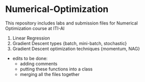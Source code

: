 # Numerical-Optimization
This repository includes labs and submission files for Numerical Optimization course at ITI-AI  

1. Linear Regression 
2. Gradient Descent types {batch, mini-batch, stochastic}
3. Gradient Descent optimization techniques {momentum, NAG}

- edits to be done:
   * adding comments
   * putting these functions into a class
   * merging all the files together 

